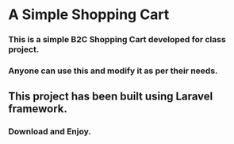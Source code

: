 # A Simple Shopping Cart

### This is a simple B2C Shopping Cart developed for class project.

### Anyone can use this and modify it as per their needs. 

## This project has been built using Laravel framework.

### Download and Enjoy.
